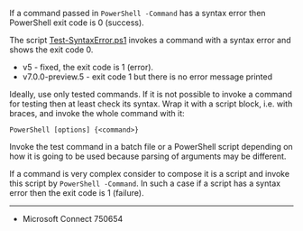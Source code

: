 
If a command passed in `PowerShell -Command` has a syntax error then PowerShell
exit code is 0 (success).

The script [Test-SyntaxError.ps1](Test-SyntaxError.ps1) invokes a command with a syntax error and
shows the exit code 0.

- v5 - fixed, the exit code is 1 (error).
- v7.0.0-preview.5 - exit code 1 but there is no error message printed

Ideally, use only tested commands. If it is not possible to invoke a command
for testing then at least check its syntax. Wrap it with a script block, i.e.
with braces, and invoke the whole command with it:

```batchfile
PowerShell [options] {<command>}
```

Invoke the test command in a batch file or a PowerShell script depending on how
it is going to be used because parsing of arguments may be different.

If a command is very complex consider to compose it is a script and invoke this
script by `PowerShell -Command`. In such a case if a script has a syntax error
then the exit code is 1 (failure).

---

- Microsoft Connect 750654
